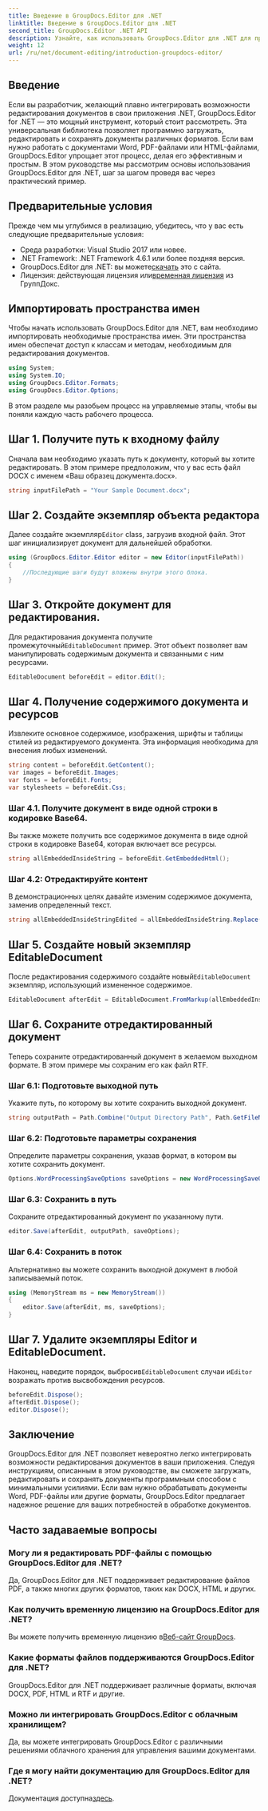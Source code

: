 ```yaml
---
title: Введение в GroupDocs.Editor для .NET
linktitle: Введение в GroupDocs.Editor для .NET
second_title: GroupDocs.Editor .NET API
description: Узнайте, как использовать GroupDocs.Editor для .NET для программного редактирования документов, с помощью этого подробного пошагового руководства.
weight: 12
url: /ru/net/document-editing/introduction-groupdocs-editor/
---
```

## Введение 
Если вы разработчик, желающий плавно интегрировать возможности редактирования документов в свои приложения .NET, GroupDocs.Editor for .NET — это мощный инструмент, который стоит рассмотреть. Эта универсальная библиотека позволяет программно загружать, редактировать и сохранять документы различных форматов. Если вам нужно работать с документами Word, PDF-файлами или HTML-файлами, GroupDocs.Editor упрощает этот процесс, делая его эффективным и простым. В этом руководстве мы рассмотрим основы использования GroupDocs.Editor для .NET, шаг за шагом проведя вас через практический пример.
## Предварительные условия
Прежде чем мы углубимся в реализацию, убедитесь, что у вас есть следующие предварительные условия:
- Среда разработки: Visual Studio 2017 или новее.
- .NET Framework: .NET Framework 4.6.1 или более поздняя версия.
-  GroupDocs.Editor для .NET: вы можете[скачать](https://releases.groupdocs.com/editor/net/) это с сайта.
-  Лицензия: действующая лицензия или[временная лицензия](https://purchase.groupdocs.com/temporary-license/) из ГруппДокс.
## Импортировать пространства имен
Чтобы начать использовать GroupDocs.Editor для .NET, вам необходимо импортировать необходимые пространства имен. Эти пространства имен обеспечат доступ к классам и методам, необходимым для редактирования документов.
```csharp
using System;
using System.IO;
using GroupDocs.Editor.Formats;
using GroupDocs.Editor.Options;
```

В этом разделе мы разобьем процесс на управляемые этапы, чтобы вы поняли каждую часть рабочего процесса.
## Шаг 1. Получите путь к входному файлу
Сначала вам необходимо указать путь к документу, который вы хотите редактировать. В этом примере предположим, что у вас есть файл DOCX с именем «Ваш образец документа.docx».
```csharp
string inputFilePath = "Your Sample Document.docx";
```
## Шаг 2. Создайте экземпляр объекта редактора
 Далее создайте экземпляр`Editor` class, загрузив входной файл. Этот шаг инициализирует документ для дальнейшей обработки.
```csharp
using (GroupDocs.Editor.Editor editor = new Editor(inputFilePath))
{
    //Последующие шаги будут вложены внутри этого блока.
}
```
## Шаг 3. Откройте документ для редактирования.
 Для редактирования документа получите промежуточный`EditableDocument` пример. Этот объект позволяет вам манипулировать содержимым документа и связанными с ним ресурсами.
```csharp
EditableDocument beforeEdit = editor.Edit();
```
## Шаг 4. Получение содержимого документа и ресурсов
Извлеките основное содержимое, изображения, шрифты и таблицы стилей из редактируемого документа. Эта информация необходима для внесения любых изменений.
```csharp
string content = beforeEdit.GetContent();
var images = beforeEdit.Images;
var fonts = beforeEdit.Fonts;
var stylesheets = beforeEdit.Css;
```
### Шаг 4.1. Получите документ в виде одной строки в кодировке Base64.
Вы также можете получить все содержимое документа в виде одной строки в кодировке Base64, которая включает все ресурсы.
```csharp
string allEmbeddedInsideString = beforeEdit.GetEmbeddedHtml();
```
### Шаг 4.2: Отредактируйте контент
В демонстрационных целях давайте изменим содержимое документа, заменив определенный текст.
```csharp
string allEmbeddedInsideStringEdited = allEmbeddedInsideString.Replace("Subtitle", "Edited subtitle");
```
## Шаг 5. Создайте новый экземпляр EditableDocument
 После редактирования содержимого создайте новый`EditableDocument` экземпляр, использующий измененное содержимое.
```csharp
EditableDocument afterEdit = EditableDocument.FromMarkup(allEmbeddedInsideStringEdited, null);
```
## Шаг 6. Сохраните отредактированный документ
Теперь сохраните отредактированный документ в желаемом выходном формате. В этом примере мы сохраним его как файл RTF.
### Шаг 6.1: Подготовьте выходной путь
Укажите путь, по которому вы хотите сохранить выходной документ.
```csharp
string outputPath = Path.Combine("Output Directory Path", Path.GetFileNameWithoutExtension(inputFilePath) + ".rtf");
```
### Шаг 6.2: Подготовьте параметры сохранения
Определите параметры сохранения, указав формат, в котором вы хотите сохранить документ.
```csharp
Options.WordProcessingSaveOptions saveOptions = new WordProcessingSaveOptions(WordProcessingFormats.Rtf);
```
### Шаг 6.3: Сохранить в путь
Сохраните отредактированный документ по указанному пути.
```csharp
editor.Save(afterEdit, outputPath, saveOptions);
```
### Шаг 6.4: Сохранить в поток
Альтернативно вы можете сохранить выходной документ в любой записываемый поток.
```csharp
using (MemoryStream ms = new MemoryStream())
{
    editor.Save(afterEdit, ms, saveOptions);
}
```
## Шаг 7. Удалите экземпляры Editor и EditableDocument.
 Наконец, наведите порядок, выбросив`EditableDocument` случаи и`Editor` возражать против высвобождения ресурсов.
```csharp
beforeEdit.Dispose();
afterEdit.Dispose();
editor.Dispose();
```

## Заключение
GroupDocs.Editor для .NET позволяет невероятно легко интегрировать возможности редактирования документов в ваши приложения. Следуя инструкциям, описанным в этом руководстве, вы сможете загружать, редактировать и сохранять документы программным способом с минимальными усилиями. Если вам нужно обрабатывать документы Word, PDF-файлы или другие форматы, GroupDocs.Editor предлагает надежное решение для ваших потребностей в обработке документов.
## Часто задаваемые вопросы
### Могу ли я редактировать PDF-файлы с помощью GroupDocs.Editor для .NET?
Да, GroupDocs.Editor для .NET поддерживает редактирование файлов PDF, а также многих других форматов, таких как DOCX, HTML и других.
### Как получить временную лицензию на GroupDocs.Editor для .NET?
 Вы можете получить временную лицензию в[Веб-сайт GroupDocs](https://purchase.groupdocs.com/temporary-license/).
### Какие форматы файлов поддерживаются GroupDocs.Editor для .NET?
GroupDocs.Editor для .NET поддерживает различные форматы, включая DOCX, PDF, HTML и RTF и другие.
### Можно ли интегрировать GroupDocs.Editor с облачным хранилищем?
Да, вы можете интегрировать GroupDocs.Editor с различными решениями облачного хранения для управления вашими документами.
### Где я могу найти документацию для GroupDocs.Editor для .NET?
Документация доступна[здесь](https://tutorials.groupdocs.com/editor/net/).